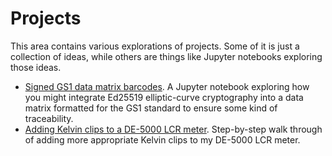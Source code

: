 # Projects

This area contains various explorations of projects. Some of it is just a
collection of ideas, while others are things like Jupyter notebooks exploring
those ideas.

* [Signed GS1 data matrix barcodes](signed-GS1-data-matrix.ipynb). A Jupyter
  notebook exploring how you might integrate Ed25519 elliptic-curve cryptography
  into a data matrix formatted for the GS1 standard to ensure some kind of
  traceability. 
* [Adding Kelvin clips to a DE-5000 LCR meter](kelvin-clips-for-lcr.md).
  Step-by-step walk through of adding more appropriate Kelvin clips to
  my DE-5000 LCR meter.